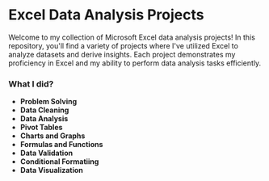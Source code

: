 # Excel Data Analysis Projects
<p>Welcome to my collection of Microsoft Excel data analysis projects! In this repository, you'll find a variety of projects where I've utilized Excel to analyze datasets and derive insights. Each project demonstrates my proficiency in Excel and my ability to perform data analysis tasks efficiently.</p>
<h3>What I did?</h3>
<ul>
  <li><strong>Problem Solving</strong>
  </li>
  <li><strong>Data Cleaning</strong>
  </li>
  <li><strong>Data Analysis</strong>
  </li>
  <li><strong>Pivot Tables</strong>
  </li>
  <li><strong>Charts and Graphs</strong>
  </li>
  <li><strong>Formulas and Functions</strong>
  </li>
  <li><strong>Data Validation</strong>
  </li>
  <li><strong>Conditional Formatiing</strong>
  </li>
  <li><strong>Data Visualization</strong>
  </li>
</ul>
